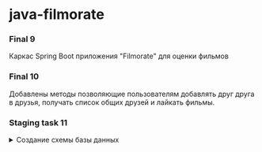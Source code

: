 # **java-filmorate**

   ### **Final 9**

Каркас Spring Boot приложения "Filmorate" для оценки фильмов

   ### **Final 10**

Добавлены методы позволяющие пользователям добавлять друг друга в друзья, получать список общих друзей и лайкать фильмы.

   ### **Staging task 11**
   
<details>

<summary> Создание схемы базы данных </summary>
   
### Схема:
   
<details>
   
   
<summary> Макет БД </summary>

![Схема базы данных:](https://user-images.githubusercontent.com/115705343/229373113-1b8f7a1e-a322-41d4-85e5-e73b6b835dba.png)
</details>
   
   ### Примеры SQL запросов из ТЗ:
   
<details>

<summary> SQL requests example </summary>

   ### Поиск общих друзей:
   
<details>

<summary> getMutualFriends </summary>
   
      1.  SELECT *
      2.  FROM users u
      3.  WHERE id IN(SELECT friend_id
      4.             FROM friends
      5.             WHERE user_id = X
      6.             AND confirmed = true
      7.             AND friend_id IN(SELECT friend_id
      8.                             FROM friends
      9.                             WHERE user_id = Y
      10.                            AND confirmed = true))
      11. GROUP BY u.id;
</details>

   ### Получить список всех фильмов:
   
<details>

<summary> findAllFilms </summary> 

      1. SELECT *
      2. FROM films f
      3. GROUP BY f.id;
</details>

   ### Получить список всех пользователей:
   
<details>

<summary> findAllUsers </summary> 

      1. SELECT *
      2. FROM users u
      3. GROUP BY u.id;
</details>

   ### Получить список N популярных фильмов:
   
<details>
   
<summary> topNMostPopularFilms </summary>

      1.  SELECT *
      2.  FROM films f
      3.  WHERE f.id IN (SELECT most_popular.film_id
      4.                FROM (SELECT film_id,
      5.                             COUNT(user_id) likes_count
      6.                      FROM user_likes
      7.                      GROUP BY film_id
      8.                      ORDER BY likes_count DESC
      9.                      LIMIT N) as most_popular)
      10. GROUP BY f.id;
</details>
</details>
</details>
